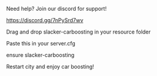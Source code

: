 Need help? Join our discord for support!

https://discord.gg/7nPySrd7wv

Drag and drop slacker-carboosting in your resource folder

Paste this in your server.cfg

ensure slacker-carboosting

Restart city and enjoy car boosting!
